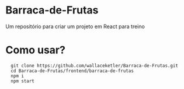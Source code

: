 # Barraca-de-Frutas
  
  Um repositório para criar um projeto em React para treino

# Como usar?

```console
  git clone https://github.com/wallaceketler/Barraca-de-Frutas.git
  cd Barraca-de-Frutas/frontend/barraca-de-frutas
  npm i
  npm start
```
